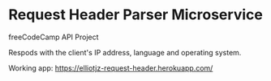 # Request Header Parser Microservice

freeCodeCamp API Project

Respods with the client's IP address, language and operating system.

Working app: https://elliotjz-request-header.herokuapp.com/
